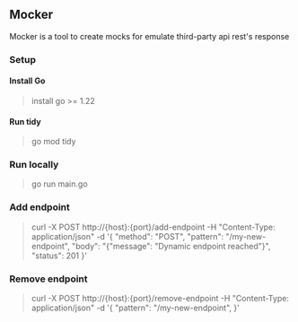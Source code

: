 ## Mocker
Mocker is a tool to create mocks for emulate third-party api rest's response  

### Setup
#### Install Go
> install go >= 1.22

#### Run tidy
> go mod tidy

### Run locally
> go run main.go

### Add endpoint
> curl -X POST http://{host}:{port}/add-endpoint -H "Content-Type: application/json" -d '{
>"method": "POST",
>"pattern": "/my-new-endpoint",
>"body": "{\"message\": \"Dynamic endpoint reached\"}", "status": 201
>}'

### Remove endpoint
> curl -X POST http://{host}:{port}/remove-endpoint -H "Content-Type: application/json" -d '{
>"pattern": "/my-new-endpoint",
>}'
